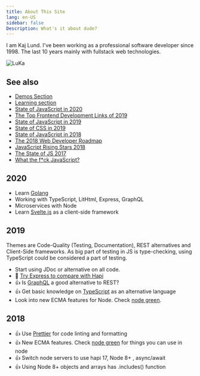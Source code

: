 ```yaml
---
title: About This Site
lang: en-US
sidebar: false
Description: What's it about dude?
---
```


I am Kaj Lund. I've been working as a professional software developer since 1998. The last 10 years mainly with fullstack web technologies.

![LuKa](/img/lukamannenmercury.jpg)

## See also

- [Demos Section](./demos.md)
- [Learning section](./learn.md)
- [State of JavaScript in 2020](https://2020.stateofjs.com/)
- [The Top Frontend Development Links of 2019](https://superhighway.dev/frontend-2019)
- [State of JavaScript in 2019](https://2019.stateofjs.com/)
- [State of CSS in 2019](https://2019.stateofcss.com/)
- [State of JavaScript in 2018](https://stateofjs.com/)
- [The 2018 Web Developer Roadmap](https://codeburst.io/the-2018-web-developer-roadmap-826b1b806e8d)
- [JavaScript Rising Stars 2018](https://risingstars.js.org/2018/en/)
- [The State of JS 2017](https://2017.stateofjs.com/2017/front-end/results/)
- [What the f*ck JavaScript?](https://github.com/denysdovhan/wtfjs#readme)

## 2020

- Learn [Golang](https://golang.org/)
- Working with TypeScript, LitHtml, Express, GraphQL
- Microservices with Node
- Learn [Svelte.js](https://svelte.dev/) as a client-side framework

## 2019

Themes are Code-Quality (Testing, Documentation), REST alternatives and Client-Side frameworks. As big part of testing in JS is type-checking, using TypeScript could be considered a part of testing.

- Start using JDoc or alternative on all code.
- :eyes: [Try Express to compare with Hapi](https://www.udemy.com/all-about-nodejs/)
- :+1: Is [GraphQL](https://graphql.org/) a good alternative to REST?
- :+1: Get basic knowledge on [TypeScript](https://www.typescriptlang.org/) as an alternative language
- Look into new ECMA features for Node. Check [node green](https://node.green/).

## 2018

- :+1: Use [Prettier](https://github.com/prettier/prettier) for code linting and formatting
- :+1: New ECMA features. Check [node green](https://node.green/) for things you can use in node
- :+1: Switch node servers to use hapi 17, Node 8+ , async/await
- :+1: Using Node 8+ objects and arrays has .includes() function

